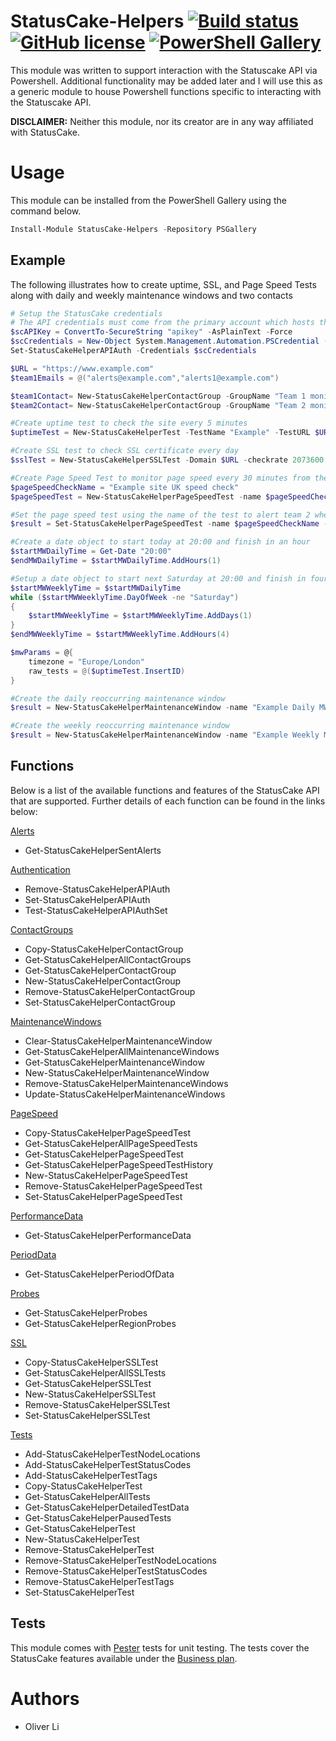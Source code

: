 # StatusCake-Helpers [![Build status](https://ci.appveyor.com/api/projects/status/9m3gk7n9ywuj3do6/branch/master?svg=true)](https://ci.appveyor.com/project/Oliver-Lii/statuscake-helpers/branch/master) [![GitHub license](https://img.shields.io/github/license/Oliver-Lii/StatusCake-Helpers.svg)](LICENSE) [![PowerShell Gallery](https://img.shields.io/powershellgallery/v/StatusCake-Helpers.svg)]()


This module was written to support interaction with the Statuscake API via Powershell. Additional functionality may be added later and I will use this as a generic module to house Powershell functions specific to interacting with the Statuscake API.

**DISCLAIMER:** Neither this module, nor its creator are in any way affiliated with StatusCake.


# Usage
This module can be installed from the PowerShell Gallery using the command below.
```powershell
Install-Module StatusCake-Helpers -Repository PSGallery
```

## Example

 The following illustrates how to create uptime, SSL, and Page Speed Tests along with daily and weekly maintenance windows and two contacts

```powershell
# Setup the StatusCake credentials
# The API credentials must come from the primary account which hosts the tests and not a subaccount which was given access
$scAPIKey = ConvertTo-SecureString "apikey" -AsPlainText -Force
$scCredentials = New-Object System.Management.Automation.PSCredential ("username", $scAPIKey)
Set-StatusCakeHelperAPIAuth -Credentials $scCredentials

$URL = "https://www.example.com"
$team1Emails = @("alerts@example.com","alerts1@example.com")

$team1Contact= New-StatusCakeHelperContactGroup -GroupName "Team 1 monitoring" -email $team1Emails -mobile "+14155552671"
$team2Contact= New-StatusCakeHelperContactGroup -GroupName "Team 2 monitoring" -email "alerts2@example.com"

#Create uptime test to check the site every 5 minutes
$uptimeTest = New-StatusCakeHelperTest -TestName "Example" -TestURL $URL -CheckRate 300 -TestType HTTP -ContactGroup $team1Contact.InsertID

#Create SSL test to check SSL certificate every day
$sslTest = New-StatusCakeHelperSSLTest -Domain $URL -checkrate 2073600 -contact_groups @($team1Contact.InsertID,$team2Contact.InsertID)

#Create Page Speed Test to monitor page speed every 30 minutes from the UK
$pageSpeedCheckName = "Example site UK speed check"
$pageSpeedTest = New-StatusCakeHelperPageSpeedTest -name $pageSpeedCheckName -website_url $URL -checkrate 30 -location_iso UK

#Set the page speed test using the name of the test to alert team 2 when the page takes more than 5000ms to load
$result = Set-StatusCakeHelperPageSpeedTest -name $pageSpeedCheckName -SetByName -contact_groups @($team2Contact.InsertID) -alert_slower 5000

#Create a date object to start today at 20:00 and finish in an hour
$startMWDailyTime = Get-Date "20:00"
$endMWDailyTime = $startMWDailyTime.AddHours(1)

#Setup a date object to start next Saturday at 20:00 and finish in four hours time
$startMWWeeklyTime = $startMWDailyTime
while ($startMWWeeklyTime.DayOfWeek -ne "Saturday") 
{
    $startMWWeeklyTime = $startMWWeeklyTime.AddDays(1)
}
$endMWWeeklyTime = $startMWWeeklyTime.AddHours(4)

$mwParams = @{
    timezone = "Europe/London"
    raw_tests = @($uptimeTest.InsertID)
}

#Create the daily reoccurring maintenance window
$result = New-StatusCakeHelperMaintenanceWindow -name "Example Daily MW" -start_date $startMWDailyTime -end_date $endMWDailyTime @mwParams -recur_every 1

#Create the weekly reoccurring maintenance window
$result = New-StatusCakeHelperMaintenanceWindow -name "Example Weekly MW" -start_date $startMWWeeklyTime -end_date $endMWWeeklyTime @mwParams -recur_every 7

```

## Functions

Below is a list of the available functions and features of the StatusCake API that are supported. Further details of each function can be found in the links below:

[Alerts](https://github.com/Oliver-Lii/statuscake-helpers/tree/master/StatusCake-Helpers/Public/Alerts "StatusCake Alerts")
*  Get-StatusCakeHelperSentAlerts

[Authentication](https://github.com/Oliver-Lii/statuscake-helpers/tree/master/StatusCake-Helpers/Public/Authentication "StatusCake API Authentication")
*  Remove-StatusCakeHelperAPIAuth
*  Set-StatusCakeHelperAPIAuth
*  Test-StatusCakeHelperAPIAuthSet

[ContactGroups](https://github.com/Oliver-Lii/statuscake-helpers/tree/master/StatusCake-Helpers/Public/ContactGroups "StatusCake Contact Groups")
*  Copy-StatusCakeHelperContactGroup
*  Get-StatusCakeHelperAllContactGroups
*  Get-StatusCakeHelperContactGroup
*  New-StatusCakeHelperContactGroup
*  Remove-StatusCakeHelperContactGroup
*  Set-StatusCakeHelperContactGroup

[MaintenanceWindows](https://github.com/Oliver-Lii/statuscake-helpers/tree/master/StatusCake-Helpers/Public/MaintenanceWindows "StatusCake Maintenance Windows")
*  Clear-StatusCakeHelperMaintenanceWindow
*  Get-StatusCakeHelperAllMaintenanceWindows
*  Get-StatusCakeHelperMaintenanceWindow
*  New-StatusCakeHelperMaintenanceWindow
*  Remove-StatusCakeHelperMaintenanceWindows
*  Update-StatusCakeHelperMaintenanceWindows

[PageSpeed](https://github.com/Oliver-Lii/statuscake-helpers/tree/master/StatusCake-Helpers/Public/PageSpeed "StatusCake PageSpeed Tests")
*  Copy-StatusCakeHelperPageSpeedTest
*  Get-StatusCakeHelperAllPageSpeedTests
*  Get-StatusCakeHelperPageSpeedTest
*  Get-StatusCakeHelperPageSpeedTestHistory
*  New-StatusCakeHelperPageSpeedTest
*  Remove-StatusCakeHelperPageSpeedTest
*  Set-StatusCakeHelperPageSpeedTest

[PerformanceData](https://github.com/Oliver-Lii/statuscake-helpers/tree/master/StatusCake-Helpers/Public/PerformanceData "StatusCake Performance Data")
*  Get-StatusCakeHelperPerformanceData

[PeriodData](https://github.com/Oliver-Lii/statuscake-helpers/tree/master/StatusCake-Helpers/Public/PeriodData "StatusCake Period of Data")
*  Get-StatusCakeHelperPeriodOfData

[Probes](https://github.com/Oliver-Lii/statuscake-helpers/tree/master/StatusCake-Helpers/Public/Probes "StatusCake Probe Locations")
*  Get-StatusCakeHelperProbes
*  Get-StatusCakeHelperRegionProbes

[SSL](https://github.com/Oliver-Lii/statuscake-helpers/tree/master/StatusCake-Helpers/Public/SSL "StatusCake SSL Tests") 
*  Copy-StatusCakeHelperSSLTest
*  Get-StatusCakeHelperAllSSLTests
*  Get-StatusCakeHelperSSLTest
*  New-StatusCakeHelperSSLTest
*  Remove-StatusCakeHelperSSLTest
*  Set-StatusCakeHelperSSLTest

[Tests](https://github.com/Oliver-Lii/statuscake-helpers/tree/master/StatusCake-Helpers/Public/Tests "StatusCake Tests")
*  Add-StatusCakeHelperTestNodeLocations
*  Add-StatusCakeHelperTestStatusCodes
*  Add-StatusCakeHelperTestTags
*  Copy-StatusCakeHelperTest
*  Get-StatusCakeHelperAllTests
*  Get-StatusCakeHelperDetailedTestData
*  Get-StatusCakeHelperPausedTests
*  Get-StatusCakeHelperTest
*  New-StatusCakeHelperTest
*  Remove-StatusCakeHelperTest
*  Remove-StatusCakeHelperTestNodeLocations
*  Remove-StatusCakeHelperTestStatusCodes
*  Remove-StatusCakeHelperTestTags
*  Set-StatusCakeHelperTest

## Tests

This module comes with [Pester](https://github.com/pester/Pester/) tests for unit testing. The tests cover the StatusCake features available under the [Business plan](https://www.statuscake.com/pricing/).


# Authors
- Oliver Li